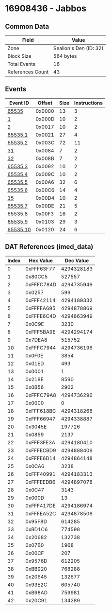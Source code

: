 # 16908436 - Jabbos

## Common Data

| Field            | Value                  |
|------------------|------------------------|
| Zone             | Sealion's Den (ID: 32) |
| Block Size       | 564 bytes              |
| Total Events     | 16                     |
| References Count | 43                     |

## Events

| Event ID                  | Offset   |   Size |   Instructions |
|---------------------------|----------|--------|----------------|
| [65535](./65535.md)       | 0x0000   |     13 |              3 |
| [1](./1.md)               | 0x000D   |     10 |              2 |
| [2](./2.md)               | 0x0017   |     10 |              2 |
| [65535.1](./65535.1.md)   | 0x0021   |     27 |              4 |
| [65535.2](./65535.2.md)   | 0x003C   |     72 |             11 |
| [31](./31.md)             | 0x0084   |      7 |              2 |
| [32](./32.md)             | 0x008B   |      7 |              2 |
| [65535.3](./65535.3.md)   | 0x0092   |     10 |              2 |
| [65535.4](./65535.4.md)   | 0x009C   |     10 |              2 |
| [65535.5](./65535.5.md)   | 0x00A6   |     32 |              6 |
| [65535.6](./65535.6.md)   | 0x00C6   |     14 |              4 |
| [15](./15.md)             | 0x00D4   |     10 |              2 |
| [65535.7](./65535.7.md)   | 0x00DE   |     21 |              5 |
| [65535.8](./65535.8.md)   | 0x00F3   |     16 |              2 |
| [65535.9](./65535.9.md)   | 0x0103   |     29 |              3 |
| [65535.10](./65535.10.md) | 0x0120   |     24 |              6 |

## DAT References (imed_data)

|   Index | Hex Value   |   Dec Value |
|---------|-------------|-------------|
|       0 | 0xFFF63F77  |  4294328183 |
|       1 | 0x80CC5     |      527557 |
|       2 | 0xFFFC784D  |  4294735949 |
|       3 | 0x0257      |         599 |
|       4 | 0xFFF42114  |  4294189332 |
|       5 | 0xFFFEA695  |  4294878869 |
|       6 | 0xFFFE6C4D  |  4294863949 |
|       7 | 0x0C9E      |        3230 |
|       8 | 0xFFF5BA9E  |  4294294174 |
|       9 | 0x7DEA8     |      515752 |
|      10 | 0xFFFC7944  |  4294736196 |
|      11 | 0x0F0E      |        3854 |
|      12 | 0x01ED      |         493 |
|      13 | 0x0001      |           1 |
|      14 | 0x218E      |        8590 |
|      15 | 0x0B56      |        2902 |
|      16 | 0xFFFC79A8  |  4294736296 |
|      17 | 0x0000      |           0 |
|      18 | 0xFFF618BC  |  4294318268 |
|      19 | 0xFFF66947  |  4294338887 |
|      20 | 0x3045E     |      197726 |
|      21 | 0x0859      |        2137 |
|      22 | 0xFFF3FE3A  |  4294180410 |
|      23 | 0xFFFECBD9  |  4294888409 |
|      24 | 0xFFFE6D14  |  4294864148 |
|      25 | 0x0CA6      |        3238 |
|      26 | 0xFFF40991  |  4294183313 |
|      27 | 0xFFFEEDB6  |  4294897078 |
|      28 | 0x0C47      |        3143 |
|      29 | 0x000D      |          13 |
|      30 | 0xFFF417DE  |  4294186974 |
|      31 | 0xFFFEA52C  |  4294878508 |
|      32 | 0x95F8D     |      614285 |
|      33 | 0xBD1C6     |      774598 |
|      34 | 0x20682     |      132738 |
|      35 | 0x07B0      |        1968 |
|      36 | 0x00CF      |         207 |
|      37 | 0x9576D     |      612205 |
|      38 | 0xBB920     |      768288 |
|      39 | 0x20645     |      132677 |
|      40 | 0x93E2C     |      605740 |
|      41 | 0xB98AD     |      759981 |
|      42 | 0x20C91     |      134289 |
